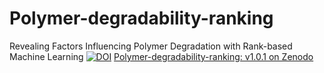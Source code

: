 # Polymer-degradability-ranking
Revealing Factors Influencing Polymer Degradation with Rank-based Machine Learning
[![DOI](https://zenodo.org/badge/DOI/10.5281/zenodo.8268022.svg)](https://doi.org/10.5281/zenodo.8268022)
[Polymer-degradability-ranking: v1.0.1 on Zenodo](https://doi.org/10.5281/zenodo.8268022)

